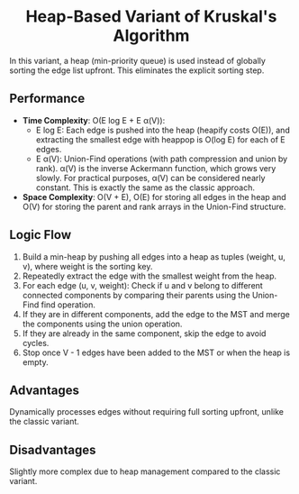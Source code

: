 <h1 align="center">Heap-Based Variant of Kruskal's Algorithm</h1>

In this variant, a heap (min-priority queue) is used instead of globally sorting the edge list upfront. This eliminates the explicit sorting step.

## Performance
- **Time Complexity**: O(E log E + E α(V)):
	- E log E: Each edge is pushed into the heap (heapify costs O(E)), and extracting the smallest edge with heappop is O(log E) for each of E edges.
	- E α(V): Union-Find operations (with path compression and union by rank). α(V) is the inverse Ackermann function, which grows very slowly. For practical purposes, α(V) can be considered nearly constant. This is exactly the same as the classic approach.
- **Space Complexity**: O(V + E), O(E) for storing all edges in the heap and O(V) for storing the parent and rank arrays in the Union-Find structure.

## Logic Flow
1. Build a min-heap by pushing all edges into a heap as tuples (weight, u, v), where weight is the sorting key.
2. Repeatedly extract the edge with the smallest weight from the heap.
3. For each edge (u, v, weight): Check if u and v belong to different connected components by comparing their parents using the Union-Find find operation.
4. If they are in different components, add the edge to the MST and merge the components using the union operation.
5. If they are already in the same component, skip the edge to avoid cycles.
6. Stop once V - 1 edges have been added to the MST or when the heap is empty.

## Advantages
Dynamically processes edges without requiring full sorting upfront, unlike the classic variant.

## Disadvantages
Slightly more complex due to heap management compared to the classic variant.